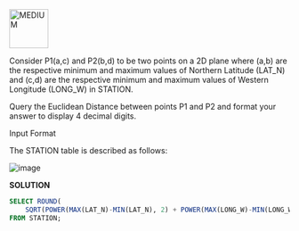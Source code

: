 <img src="https://img.shields.io/badge/MEDIUM-orange" alt="MEDIUM" width="70">

Consider P1(a,c) and P2(b,d) to be two points on a 2D plane where (a,b) are the respective minimum and maximum values of Northern Latitude (LAT_N) and (c,d) are the respective minimum and maximum values of Western Longitude (LONG_W) in STATION.

Query the Euclidean Distance between points P1 and P2 and format your answer to display 4 decimal digits. 

Input Format

The STATION table is described as follows: 

![image](https://github.com/user-attachments/assets/755292eb-388a-4907-a199-2e3e4c5b818e)

**SOLUTION**

```sql
SELECT ROUND(
    SQRT(POWER(MAX(LAT_N)-MIN(LAT_N), 2) + POWER(MAX(LONG_W)-MIN(LONG_W),               2)),4)AS EUCLIDEAN_DIST
FROM STATION;
```

